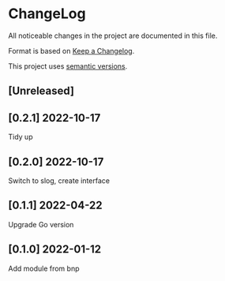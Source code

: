 ChangeLog
=========

All noticeable changes in the project  are documented in this file.

Format is based on [Keep a Changelog](https://keepachangelog.com/en/1.0.0/).

This project uses [semantic versions](https://semver.org/spec/v2.0.0.html).

## [Unreleased]

## [0.2.1] 2022-10-17

Tidy up

## [0.2.0] 2022-10-17

Switch to slog, create interface

## [0.1.1] 2022-04-22

Upgrade Go version

## [0.1.0] 2022-01-12

Add module from bnp
